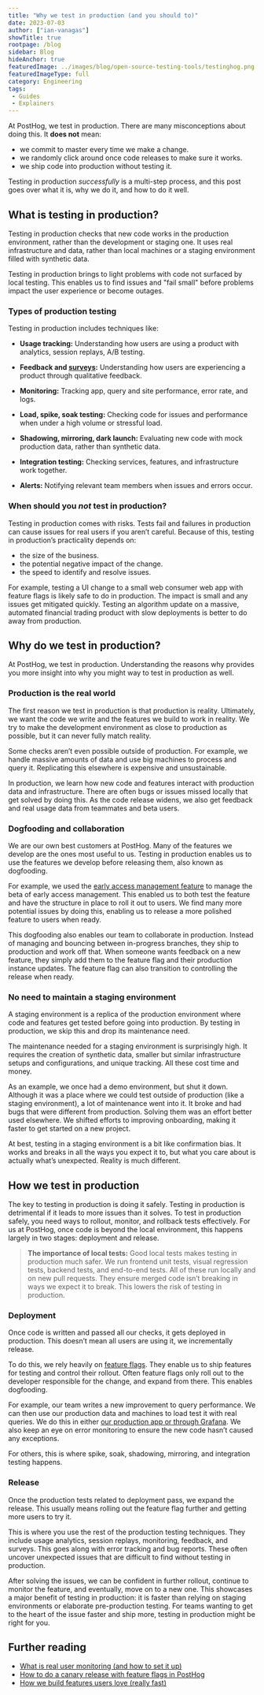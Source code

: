 ```yaml
---
title: "Why we test in production (and you should to)"
date: 2023-07-03
author: ["ian-vanagas"]
showTitle: true
rootpage: /blog
sidebar: Blog
hideAnchor: true
featuredImage: ../images/blog/open-source-testing-tools/testinghog.png
featuredImageType: full
category: Engineering
tags:
 - Guides
 - Explainers
--- 
```


At PostHog, we test in production. There are many misconceptions about doing this. It **does not** mean:

- we commit to master every time we make a change.
- we randomly click around once code releases to make sure it works.
- we ship code into production without testing it.

Testing in production *successfully* is a multi-step process, and this post goes over what it is, why we do it, and how to do it well.

## What is testing in production?

Testing in production checks that new code works in the production environment, rather than the development or staging one. It uses real infrastructure and data, rather than local machines or a staging environment filled with synthetic data.

Testing in production brings to light problems with code not surfaced by local testing. This enables us to find issues and "fail small" before problems impact the user experience or become outages.

### Types of production testing

Testing in production includes techniques like:

- **Usage tracking:** Understanding how users are using a product with analytics, session replays, A/B testing.

- **Feedback and [surveys](/docs/surveys/manual):** Understanding how users are experiencing a product through qualitative feedback.

- **Monitoring:** Tracking app, query and site performance, error rate, and logs.

- **Load, spike, soak testing:** Checking code for issues and performance when under a high volume or stressful load.

- **Shadowing, mirroring, dark launch:** Evaluating new code with mock production data, rather than synthetic data.

- **Integration testing:** Checking services, features, and infrastructure work together.

- **Alerts:** Notifying relevant team members when issues and errors occur.

### When should you _not_ test in production?

Testing in production comes with risks. Tests fail and failures in production can cause issues for real users if you aren’t careful. Because of this, testing in production’s practicality depends on:

- the size of the business.
- the potential negative impact of the change.
- the speed to identify and resolve issues.

For example, testing a UI change to a small web consumer web app with feature flags is likely safe to do in production. The impact is small and any issues get mitigated quickly. Testing an algorithm update on a massive, automated financial trading product with slow deployments is better to do away from production.

## Why do we test in production?

At PostHog, we test in production. Understanding the reasons why provides you more insight into why you might way to test in production as well.

### Production is the real world

The first reason we test in production is that production is reality. Ultimately, we want the code we write and the features we build to work in reality. We try to make the development environment as close to production as possible, but it can never fully match reality.

Some checks aren’t even possible outside of production. For example, we handle massive amounts of data and use big machines to process and query it. Replicating this elsewhere is expensive and unsustainable.

In production, we learn how new code and features interact with production data and infrastructure. There are often bugs or issues missed locally that get solved by doing this. As the code release widens, we also get feedback and real usage data from teammates and beta users.

### Dogfooding and collaboration

We are our own best customers at PostHog. Many of the features we develop are the ones most useful to us. Testing in production enables us to use the features we develop before releasing them, also known as dogfooding.

For example, we used the [early access management feature](/docs/feature-flags/early-access-feature-management) to manage the beta of early access management. This enabled us to both test the feature and have the structure in place to roll it out to users. We find many more potential issues by doing this, enabling us to release a more polished feature to users when ready.

This dogfooding also enables our team to collaborate in production. Instead of managing and bouncing between in-progress branches, they ship to production and work off that. When someone wants feedback on a new feature, they simply add them to the feature flag and their production instance updates. The feature flag can also transition to controlling the release when ready.

### No need to maintain a staging environment

A staging environment is a replica of the production environment where code and features get tested before going into production. By testing in production, we skip this and drop its maintenance need.

The maintenance needed for a staging environment is surprisingly high. It requires the creation of synthetic data, smaller but similar infrastructure setups and configurations, and unique tracking. All these cost time and money. 

As an example, we once had a demo environment, but shut it down. Although it was a place where we could test outside of production (like a staging environment), a lot of maintenance went into it. It broke and had bugs that were different from production. Solving them was an effort better used elsewhere. We shifted efforts to improving onboarding, making it faster to get started on a new project.

At best, testing in a staging environment is a bit like confirmation bias. It works and breaks in all the ways you expect it to, but what you care about is actually what’s unexpected. Reality is much different.

## How we test in production

The key to testing in production is doing it safely. Testing in production is detrimental if it leads to more issues than it solves. To test in production safely, you need ways to rollout, monitor, and rollback tests effectively. For us at PostHog, once code is beyond the local environment, this happens largely in two stages: deployment and release.

> **The importance of local tests:** Good local tests makes testing in production much safer. We run frontend unit tests, visual regression tests, backend tests, and end-to-end tests. All of these run locally and on new pull requests. They ensure merged code isn’t breaking in ways we expect it to break. This lowers the risk of testing in production.

### Deployment

Once code is written and passed all our checks, it gets deployed in production. This doesn’t mean all users are using it, we incrementally release.

To do this, we rely heavily on [feature flags](/docs/feature-flags). They enable us to ship features for testing and control their rollout. Often feature flags only roll out to the developer responsible for the change, and expand from there. This enables dogfooding.

For example, our team writes a new improvement to query performance. We can then use our production data and machines to load test it with real queries. We do this in either [our production app or through Grafana](/handbook/engineering/databases/query-performance-optimization). We also keep an eye on error monitoring to ensure the new code hasn’t caused any exceptions.

For others, this is where spike, soak, shadowing, mirroring, and integration testing happens.

### Release

Once the production tests related to deployment pass, we expand the release. This usually means rolling out the feature flag further and getting more users to try it.

This is where you use the rest of the production testing techniques. They include usage analytics, session replays, monitoring, feedback, and surveys. This goes along with error tracking and bug reports. These often uncover unexpected issues that are difficult to find without testing in production.

After solving the issues, we can be confident in further rollout, continue to monitor the feature, and eventually, move on to a new one. This showcases a major benefit of testing in production: it is faster than relying on staging environments or elaborate pre-production testing. For teams wanting to get to the heart of the issue faster and ship more, testing in production might be right for you.

## Further reading

- [What is real user monitoring (and how to set it up)](/blog/real-user-monitoring)
- [How to do a canary release with feature flags in PostHog](/tutorials/canary-release)
- [How we build features users love (really fast)](/blog/measuring-feature-success)
